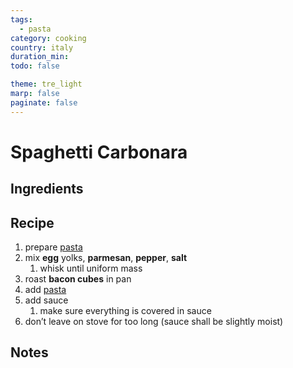 ```yaml
---
tags:
  - pasta
category: cooking
country: italy
duration_min:
todo: false

theme: tre_light
marp: false
paginate: false
---
```


# Spaghetti Carbonara

## Ingredients

## Recipe
1. prepare [pasta](Pasta.md)
1. mix **egg** yolks, **parmesan**, **pepper**, **salt**
    1. whisk until uniform mass
1. roast **bacon cubes** in pan
1. add [pasta](Pasta.md)
1. add sauce
    1. make sure everything is covered in sauce
1. don’t leave on stove for too long (sauce shall be slightly moist)

## Notes

